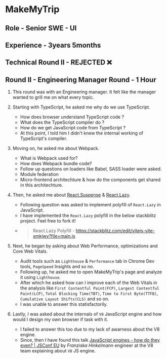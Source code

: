 # MakeMyTrip

## Role - Senior SWE - UI

## Experience - 3years 5months

## Technical Round II - REJECTED ❌

## Round II - Engineering Manager Round - 1 Hour

1. This round was with an Engineering manager. It felt like the manager wanted to grill me on what every topic.

1. Starting with TypeScript, he asked me why do we use TypeScript.
   - How does browser understand TypeScript code ?
   - What does the TypeScript compiler do ?
   - How do we get JavaScript code from TypeScript ?
   - At this point, I told him I didn't knew the internal working of TypeScript's compiler.
1. Moving on, he asked me about Webpack.
   - What is Webpack used for?
   - How does Webpack bundle code?
   - Follow up questions on loaders like Babel, SASS loader were asked.
   - Module federation
   - Micro-frontend architechture & how do the components get shared in this architechture.
1. Then, he asked me about [React.Suspense](https://react.dev/reference/react/Suspense) & [React.Lazy](https://react.dev/reference/react/lazy).
   - Following question was asked to implement polyfill of `React.Lazy` in JavaScript.
   - I have implemented the `React.Lazy` polyfill in the below stackblitz project. Feel free to fork it!
   - > React.Lazy Polyfill - https://stackblitz.com/edit/vitejs-vite-xmkjwv?file=main.js
1. Next, he began by asking about Web Performance, optimizations and Core Web Vitals.
   - Audit tools such as `Lighthouse` & `Performance` tab in Chrome Dev tools, `PageSpeed` Insights and so no.
   - Following up, he asked me to open MakeMyTrip's page and analyze it using `Lighthouse`.
   - After which he asked how can I improve each of the Web Vitals in the analysis like `First Contentful Paint(FCP)`, `Largest Contentful Paint(LCP)`, `Total Blocking Time(TBT)`, `Time to First Byte(TTFB)`, `Cumulative Layout Shifts(CLS)` and so on.
   - I was unable to answer this statisfactorily.
1. Lastly, I was asked about the internals of `V8` JavaScript engine and how would I design my own browser if task with it.
   - I failed to answer this too due to my lack of awarness about the V8 engine.
   - Since, then I have found this talk [JavaScript engines - how do they even? | JSConf EU](https://youtu.be/p-iiEDtpy6I?si=oq0S5udp4Q1b-QBC) by _Franziska Hinkelmann_ engineer at the V8 team explaining about `V8` JS engine.

